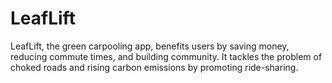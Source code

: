 # LeafLift
LeafLift, the green carpooling app, benefits users by saving money, reducing commute times, and building community. It tackles the problem of choked roads and rising carbon emissions by promoting ride-sharing.
